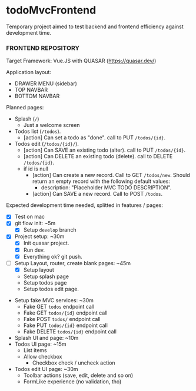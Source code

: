 # todoMvcFrontend

Temporary project aimed to test backend and frontend efficiency against development time.

### FRONTEND REPOSITORY

Target Framework: Vue.JS with QUASAR (https://quasar.dev/)

Application layout:
- DRAWER MENU (sidebar)
- TOP NAVBAR
- BOTTOM NAVBAR

Planned pages:
- Splash (`/`)
  - Just a welcome screen
- Todos list (`/todos`).
  - [action] Can set a todo as "done". call to PUT `/todos/{id}`.
- Todos edit (`/todos/{id}/`).
  - [action] Can SAVE an existing todo (alter). call to PUT `/todos/{id}`.
  - [action] Can DELETE an existing todo (delete). call to DELETE `/todos/{id}`.
  - if id is null
    - [action] Can create a new record. Call to GET `/todos/new`. Should return an empty record with the following default values:
      - description: "Placeholder MVC TODO DESCRIPTION".
    - [action] Can SAVE a new record. Call to POST `/todos`.

Expected development time needed, splitted in features / pages:

- [x] Test on mac
- [x] git flow init: ~5m
  - [x] Setup `develop` branch
- [x] Project setup: ~30m
  - [x] Init quasar project.
  - [x] Run dev.
  - [x] Everything ok? git push.
- [ ] Setup Layout, router, create blank pages: ~45m
  - [x] Setup layout
  - Setup splash page
  - Setup todos page
  - Setup todos edit page.
- Setup fake MVC services: ~30m
  - Fake GET `todos` endpoint call
  - Fake GET `todos/{id}` endpoint call
  - Fake POST `todos/` endpoint call
  - Fake PUT `todos/{id}` endpoint call
  - Fake DELETE `todos/{id}` endpoint call
- Splash UI and page: ~10m
- Todos UI page: ~15m
  - List items
  - Allow checkbox
    - Checkbox check / uncheck action
- Todos edit UI page: ~30m
  - Toolbar actions (save, edit, delete and so on)
  - FormLike experience (no validation, tho)
